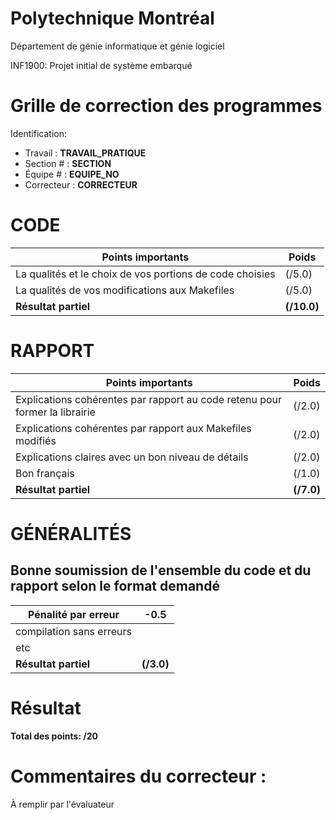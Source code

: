 # Polytechnique Montréal

Département de génie informatique et génie logiciel

INF1900: Projet initial de système embarqué

# Grille de correction des programmes

Identification:
+ Travail    : __TRAVAIL_PRATIQUE__
+ Section #  : __SECTION__
+ Équipe #   : __EQUIPE_NO__
+ Correcteur : __CORRECTEUR__

# CODE

| Points importants                                        | Poids       |
| -------------------------------------------------------- | ----------- |
| La qualités et le choix de vos portions de code choisies | (/5.0)      |
| La qualités de vos modifications aux Makefiles           | (/5.0)      |
| __Résultat partiel__                                     | __(/10.0)__ |

# RAPPORT

| Points importants                                                           | Poids      |
| --------------------------------------------------------------------------- | ---------- |
| Explications cohérentes par rapport au code retenu pour former la librairie | (/2.0)     |
| Explications cohérentes par rapport aux Makefiles modifiés                  | (/2.0)     |
| Explications claires avec un bon niveau de détails                          | (/2.0)     |
| Bon français                                                                | (/1.0)     |
| __Résultat partiel__                                                        | __(/7.0)__ |

# GÉNÉRALITÉS
## Bonne soumission de l'ensemble du code et du rapport selon le format demandé

| Pénalité par erreur      | -0.5       |
| ------------------------ | ---------- |
| compilation sans erreurs |            |
| etc                      |            |
| __Résultat partiel__     | __(/3.0)__ |


# Résultat

__Total des points: /20__

# Commentaires du correcteur :

À remplir par l'évaluateur
